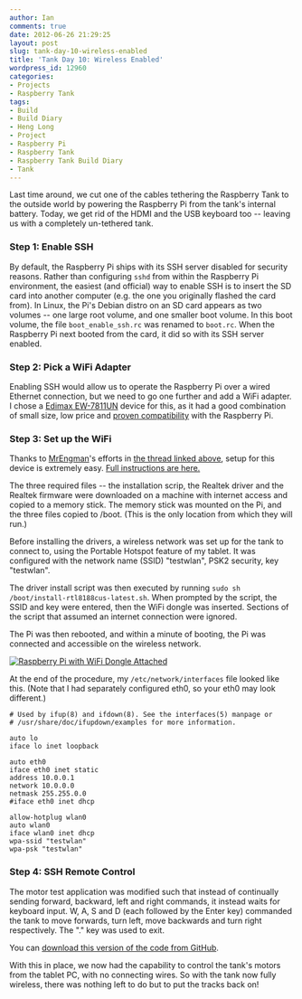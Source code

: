 ```yaml
---
author: Ian
comments: true
date: 2012-06-26 21:29:25
layout: post
slug: tank-day-10-wireless-enabled
title: 'Tank Day 10: Wireless Enabled'
wordpress_id: 12960
categories:
- Projects
- Raspberry Tank
tags:
- Build
- Build Diary
- Heng Long
- Project
- Raspberry Pi
- Raspberry Tank
- Raspberry Tank Build Diary
- Tank
---
```


Last time around, we cut one of the cables tethering the Raspberry Tank to the outside world by powering the Raspberry Pi from the tank's internal battery.  Today, we get rid of the HDMI and the USB keyboard too -- leaving us with a completely un-tethered tank.

### Step 1: Enable SSH

By default, the Raspberry Pi ships with its SSH server disabled for security reasons.  Rather than configuring `sshd` from within the Raspberry Pi environment, the easiest (and official) way to enable SSH is to insert the SD card into another computer (e.g. the one you originally flashed the card from).  In Linux, the Pi's Debian distro on an SD card appears as two volumes -- one large root volume, and one smaller boot volume.  In this boot volume, the file `boot_enable_ssh.rc` was renamed to `boot.rc`.  When the Raspberry Pi next booted from the card, it did so with its SSH server enabled.

### Step 2: Pick a WiFi Adapter

Enabling SSH would allow us to operate the Raspberry Pi over a wired Ethernet connection, but we need to go one further and add a WiFi adapter.  I chose a [Edimax EW-7811UN](http://www.amazon.co.uk/gp/product/B003MTTJOY/ref=oh_details_o01_s00_i00) device for this, as it had a good combination of small size, low price and [proven compatibility](http://www.raspberrypi.org/phpBB3/viewtopic.php?f=26&t=6256) with the Raspberry Pi.

### Step 3: Set up the WiFi

Thanks to [MrEngman](http://www.raspberrypi.org/phpBB3/memberlist.php?mode=viewprofile&u=10221)'s efforts in [the thread linked above](http://www.raspberrypi.org/phpBB3/viewtopic.php?f=26&t=6256), setup for this device is extremely easy.  [Full instructions are here.](http://dl.dropbox.com/u/80256631/install-rtl8188cus.txt)

The three required files -- the installation scrip, the Realtek driver and the
Realtek firmware were downloaded on a machine with internet access and copied to a memory stick.  The memory stick was mounted on the Pi, and the three files copied to /boot.  (This is the only location from which they will run.)

Before installing the drivers, a wireless network was set up for the tank to connect to, using the Portable Hotspot feature of my tablet.  It was configured with the network name (SSID) "testwlan", PSK2 security, key "testwlan".

The driver install script was then executed by running `sudo sh /boot/install-rtl8188cus-latest.sh`.  When prompted by the script, the SSID and key were entered, then the WiFi dongle was inserted.  Sections of the script that assumed an internet connection were ignored.

The Pi was then rebooted, and within a minute of booting, the Pi was connected and accessible on the wireless network.

[![Raspberry Pi with WiFi Dongle Attached](//files.ianrenton.com/sites/raspberrytank/IMG_20120621_134848-300x225.jpg)](//files.ianrenton.com/sites/raspberrytank/IMG_20120621_134848.jpg)

At the end of the procedure, my `/etc/network/interfaces` file looked like this.  (Note that I had separately configured eth0, so your eth0 may look different.)

    # Used by ifup(8) and ifdown(8). See the interfaces(5) manpage or
    # /usr/share/doc/ifupdown/examples for more information.
    
    auto lo
    iface lo inet loopback
    
    auto eth0
    iface eth0 inet static
    address 10.0.0.1
    network 10.0.0.0
    netmask 255.255.0.0
    #iface eth0 inet dhcp
    
    allow-hotplug wlan0
    auto wlan0
    iface wlan0 inet dhcp
    wpa-ssid "testwlan"
    wpa-psk "testwlan"
    
    
### Step 4: SSH Remote Control

The motor test application was modified such that instead of continually sending forward, backward, left and right commands, it instead waits for keyboard input.  W, A, S and D (each followed by the Enter key) commanded the tank to move forwards, turn left, move backwards and turn right respectively.  The "." key was used to exit.

You can [download this version of the code from GitHub](https://github.com/ianrenton/raspberrytank/blob/d9e5b510d196edd9fc320f390ad9f147bac880de/rt_ssh.c).

With this in place, we now had the capability to control the tank's motors from the tablet PC, with no connecting wires.  So with the tank now fully wireless, there was nothing left to do but to put the tracks back on!
